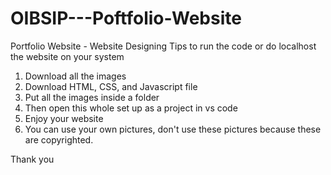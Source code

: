 # OIBSIP---Poftfolio-Website
Portfolio Website - Website Designing
Tips to run the code or do localhost the website on your system

1. Download all the images
2. Download HTML, CSS, and Javascript file
3. Put all the images inside a folder 
4. Then open this whole set up as a project in vs code
5. Enjoy your website
6. You can use your own pictures, don't use these pictures because these are copyrighted.

Thank you

